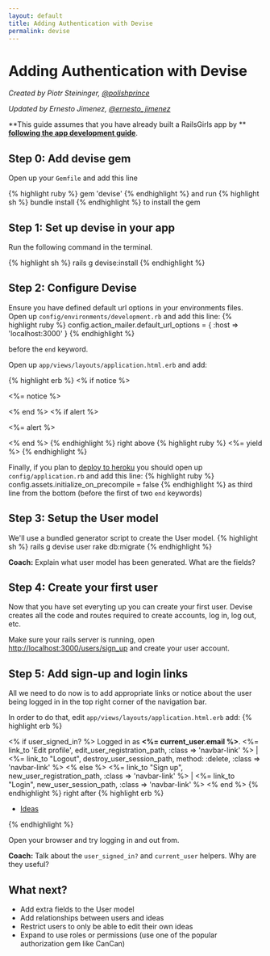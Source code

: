 ```yaml
---
layout: default
title: Adding Authentication with Devise
permalink: devise
---
```


# Adding Authentication with Devise

*Created by Piotr Steininger, [@polishprince](https://twitter.com/polishprince)*

*Updated by Ernesto Jimenez, [@ernesto_jimenez](https://twitter.com/ernesto_jimenez)*

**This guide assumes that you have already built a RailsGirls app by ** [**following the app development guide**](/app).


## Step 0: Add devise gem

Open up your `Gemfile` and add this line

{% highlight ruby %}
gem 'devise'
{% endhighlight %}
and run
{% highlight sh %}
bundle install
{% endhighlight %}
to install the gem

## Step 1: Set up devise in your app

Run the following command in the terminal.

{% highlight sh %}
rails g devise:install
{% endhighlight %}


## Step 2: Configure Devise

Ensure you have defined default url options in your environments files. Open up `config/environments/development.rb` and add this line:
{% highlight ruby %}
   config.action_mailer.default_url_options = { :host => 'localhost:3000' }
{% endhighlight %}

before the `end` keyword.

Open up `app/views/layouts/application.html.erb` and add:

{% highlight erb %}
<% if notice %>
  <p class="alert alert-notice"><%= notice %></p>
<% end %>
<% if alert %>
  <p class="alert alert-error"><%= alert %></p>
<% end %>
{% endhighlight %}
right above
{% highlight ruby %}
   <%= yield %>
{% endhighlight %}

Finally, if you plan to [deploy to heroku](/heroku) you should open up `config/application.rb` and add this line:
{% highlight ruby %}
  config.assets.initialize_on_precompile = false
{% endhighlight %}
as third line from the bottom (before the first of two `end` keywords)

## Step 3: Setup the User model

We'll use a bundled generator script to create the User model.
{% highlight sh %}
   rails g devise user
   rake db:migrate
{% endhighlight %}

**Coach:** Explain what user model has been generated. What are the
fields?

## Step 4: Create your first user

Now that you have set everyting up you can create your first user. Devise creates all the code and routes required to create accounts, log in, log out, etc.

Make sure your rails server is running, open [http://localhost:3000/users/sign_up](http://localhost:3000/users/sign_up) and create your user account.

## Step 5: Add sign-up and login links

All we need to do now is to add appropriate links or notice about the user being logged in in the top right corner of the navigation bar.

In order to do that, edit `app/views/layouts/application.html.erb` add:
{% highlight erb %}
<p class="navbar-text pull-right">
<% if user_signed_in? %>
  Logged in as <strong><%= current_user.email %></strong>.
  <%= link_to 'Edit profile', edit_user_registration_path, :class => 'navbar-link' %> |
  <%= link_to "Logout", destroy_user_session_path, method: :delete, :class => 'navbar-link'  %>
<% else %>
  <%= link_to "Sign up", new_user_registration_path, :class => 'navbar-link'  %> |
  <%= link_to "Login", new_user_session_path, :class => 'navbar-link'  %>
<% end %>
{% endhighlight %}
right after
{% highlight erb %}
<ul class="nav">
  <li class="active"><a href="/ideas">Ideas</a></li>
</ul>
{% endhighlight %}


Open your browser and try logging in and out from.

**Coach:** Talk about the `user_signed_in?` and `current_user` helpers. Why are they useful?

## What next?

* Add extra fields to the User model
* Add relationships between users and ideas
* Restrict users to only be able to edit their own ideas
* Expand to use roles or permissions (use one of the popular authorization gem like CanCan)


